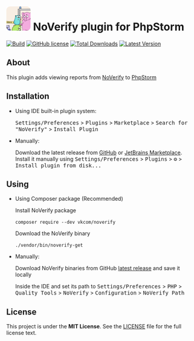 # <img src="src/main/resources/META-INF/pluginIcon.svg"> NoVerify plugin for PhpStorm

[![Build](https://github.com/Danil42Russia/phpstorm-noverify-plugin/workflows/Build/badge.svg)](https://github.com/Danil42Russia/phpstorm-noverify-plugin/workflows/Build/badge.svg)
[![GitHub license](https://img.shields.io/badge/license-MIT-blue.svg)](/LICENSE)
[![Total Downloads](https://img.shields.io/jetbrains/plugin/d/19008)](https://plugins.jetbrains.com/plugin/19008-noverify)
[![Latest Version](https://img.shields.io/jetbrains/plugin/v/19008)](https://plugins.jetbrains.com/plugin/19008-noverify)

## About

This plugin adds viewing reports from [NoVerify](https://github.com/VKCOM/noverify)
to [PhpStorm](https://www.jetbrains.com/phpstorm/)

## Installation

- Using IDE built-in plugin system:

  <kbd>Settings/Preferences</kbd> > <kbd>Plugins</kbd> > <kbd>Marketplace</kbd> > <kbd>Search for "NoVerify"</kbd> >
  <kbd>Install Plugin</kbd>

- Manually:

  Download the latest release from [GitHub](https://github.com/Danil42Russia/phpstorm-noverify-plugin/releases/latest)
  or [JetBrains Marketplace](https://plugins.jetbrains.com/plugin/19008-noverify/versions). Install it manually
  using <kbd>Settings/Preferences</kbd> > <kbd>Plugins</kbd> > <kbd>⚙️</kbd> > <kbd>Install plugin
  from disk...</kbd>

## Using

- Using Composer package (Recommended)

  Install NoVerify package
  ```shell
  composer require --dev vkcom/noverify
  ```

  Download the NoVerify binary
  ```shell
  ./vendor/bin/noverify-get
  ```


- Manually:

  Download NoVerify binaries from GitHub [latest release](https://github.com/VKCOM/noverify/releases/latest) and save it
  locally

  Inside the IDE and set its path to <kbd>Settings/Preferences</kbd> > <kbd>PHP</kbd> > <kbd>Quality Tools</kbd> > <kbd>
  NoVerify</kbd> > <kbd>Configuration</kbd> > <kbd>NoVerify Path</kbd>

## License

This project is under the **MIT License**. See
the [LICENSE](https://github.com/Danil42Russia/phpstorm-noverify-plugin/blob/master/LICENSE) file
for the full license text.